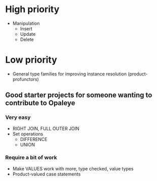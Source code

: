 # High priority

* Manipulation
    * Insert
    * Update
    * Delete

# Low priority

* General type families for improving instance resolution (product-profunctors)

## Good starter projects for someone wanting to contribute to Opaleye

### Very easy

* RIGHT JOIN, FULL OUTER JOIN
* Set operations
    * DIFFERENCE
    * UNION

### Require a bit of work

* Make VALUES work with more, type checked, value types
* Product-valued case statements
